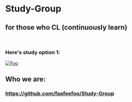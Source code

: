 
# Study-Group
## for those who CL (continuously learn)
<br />

### Here's study option 1:
<a href="https://github.com/freeCodeCamp/freeCodeCamp" rel="Code Camp!!">![Foo](https://s3.amazonaws.com/freecodecamp/wide-social-banner.png)</a>

## Who we are:
### https://github.com/faafeefoo/Study-Group
<br />
